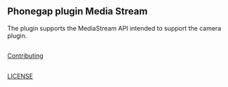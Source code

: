 
Phonegap plugin Media Stream
------------------------

The plugin supports the MediaStream API intended to support the camera plugin.

##

[Contributing](CONTRIBUTING.md)

##

[LICENSE](LICENSE)
